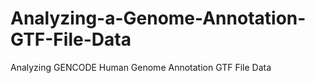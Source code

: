 # Analyzing-a-Genome-Annotation-GTF-File-Data
Analyzing GENCODE Human Genome Annotation GTF File Data
